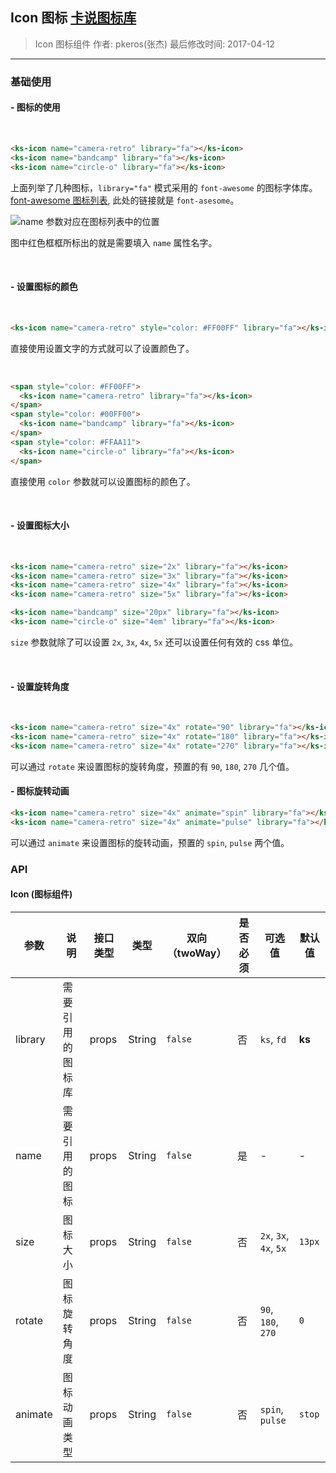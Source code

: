 ## Icon 图标 [卡说图标库](#!/base/icons-list)


> Icon 图标组件
> 作者: pkeros(张杰)
> 最后修改时间: 2017-04-12

---

### 基础使用

#### - 图标的使用
<br>


<ks-icon name="camera-retro" library="fa"></ks-icon> <ks-icon name="bandcamp" library="fa"></ks-icon> <ks-icon name="circle-o" library="fa"></ks-icon>

```html
<ks-icon name="camera-retro" library="fa"></ks-icon>
<ks-icon name="bandcamp" library="fa"></ks-icon>
<ks-icon name="circle-o" library="fa"></ks-icon>

```

上面列举了几种图标，`library="fa"` 模式采用的 `font-awesome` 的图标字体库。
[font-awesome 图标列表](http://fontawesome.io/icons/), 此处的链接就是 `font-asesome`。

![name 参数对应在图标列表中的位置](http://chuantu.biz/t5/63/1491985624x2890174454.png)

图中红色框框所标出的就是需要填入 `name` 属性名字。

<br>

#### - 设置图标的颜色
<br>


<ks-icon name="camera-retro" style="color: #FF00FF" library="fa"></ks-icon>

```html
<ks-icon name="camera-retro" style="color: #FF00FF" library="fa"></ks-icon>
```

直接使用设置文字的方式就可以了设置颜色了。

<br>

<span style="color: #FF00FF">
  <ks-icon name="camera-retro" library="fa"></ks-icon>
</span>
<span style="color: #00FF00">
  <ks-icon name="bandcamp" library="fa"></ks-icon>
</span>
<span style="color: #FFAA11">
  <ks-icon name="circle-o" library="fa"></ks-icon>
</span>

```html
<span style="color: #FF00FF">
  <ks-icon name="camera-retro" library="fa"></ks-icon>
</span>
<span style="color: #00FF00">
  <ks-icon name="bandcamp" library="fa"></ks-icon>
</span>
<span style="color: #FFAA11">
  <ks-icon name="circle-o" library="fa"></ks-icon>
</span>
```

直接使用 `color` 参数就可以设置图标的颜色了。
 
<br>

#### - 设置图标大小
<br>


<ks-icon name="camera-retro" size="2x" library="fa"></ks-icon>
<ks-icon name="camera-retro" size="3x" library="fa"></ks-icon>
<ks-icon name="camera-retro" size="4x" library="fa"></ks-icon>
<ks-icon name="camera-retro" size="5x" library="fa"></ks-icon>

<ks-icon name="bandcamp" size="20px" library="fa"></ks-icon>
<ks-icon name="circle-o" size="4em" library="fa"></ks-icon>

```html
<ks-icon name="camera-retro" size="2x" library="fa"></ks-icon>
<ks-icon name="camera-retro" size="3x" library="fa"></ks-icon>
<ks-icon name="camera-retro" size="4x" library="fa"></ks-icon>
<ks-icon name="camera-retro" size="5x" library="fa"></ks-icon>

<ks-icon name="bandcamp" size="20px" library="fa"></ks-icon>
<ks-icon name="circle-o" size="4em" library="fa"></ks-icon>

```

`size` 参数就除了可以设置 `2x`, `3x`, `4x`, `5x` 还可以设置任何有效的 css 单位。

<br>

#### - 设置旋转角度
<br>


<ks-icon name="camera-retro" size="4x" rotate="90" library="fa"></ks-icon>
<ks-icon name="camera-retro" size="4x" rotate="180" library="fa"></ks-icon>
<ks-icon name="camera-retro" size="4x" rotate="270" library="fa"></ks-icon>

```html
<ks-icon name="camera-retro" size="4x" rotate="90" library="fa"></ks-icon>
<ks-icon name="camera-retro" size="4x" rotate="180" library="fa"></ks-icon>
<ks-icon name="camera-retro" size="4x" rotate="270" library="fa"></ks-icon>

```

可以通过 `rotate` 来设置图标的旋转角度，预置的有 `90`, `180`, `270` 几个值。

#### - 图标旋转动画


<ks-icon name="camera-retro" size="4x" animate="spin" library="fa"></ks-icon>
<ks-icon name="camera-retro" size="4x" animate="pulse" library="fa"></ks-icon>

```html
<ks-icon name="camera-retro" size="4x" animate="spin" library="fa"></ks-icon>
<ks-icon name="camera-retro" size="4x" animate="pulse" library="fa"></ks-icon>

```

可以通过 `animate` 来设置图标的旋转动画，预置的 `spin`, `pulse` 两个值。

### API

#### Icon (图标组件)

| 参数 | 说明 | 接口类型 | 类型 |  双向（twoWay） | 是否必须 | 可选值 | 默认值 |
|------|-------|----------|---------|-------|---------|-------|--------|
| library | 需要引用的图标库 | props | String | `false` | 否 | `ks`, `fd` | **ks** |
| name | 需要引用的图标 | props | String | `false` | 是 |  - | - |
| size | 图标大小 | props | String | `false` | 否 | `2x`, `3x`, `4x`, `5x` | `13px` |
| rotate | 图标旋转角度 | props  | String | `false` | 否 | `90`, `180`, `270` | `0` | 
| animate | 图标动画类型 | props | String | `false` | 否 | `spin`, `pulse` | `stop` |



<script type="text/javascript">
    import KsIcon from 'KsComponents/KsIcon'
    export default{
        components:{KsIcon:KsIcon }
    }
</script>
